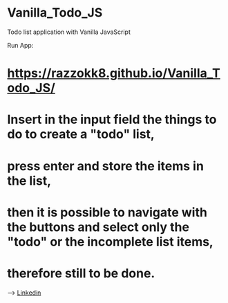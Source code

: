 # Vanilla_Todo_JS
Todo list application with Vanilla JavaScript

Run App:
# https://razzokk8.github.io/Vanilla_Todo_JS/

# Insert in the input field the things to do to create a "todo" list, 
# press enter and store the items in the list, 
# then it is possible to navigate with the buttons and select only the "todo" or the incomplete list items, 
# therefore still to be done.

--> [Linkedin](https://www.linkedin.com/in/riccardo-limiti-a81061226/)
